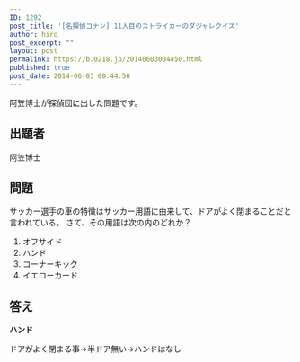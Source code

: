 ```yaml
---
ID: 1292
post_title: '[名探偵コナン] 11人目のストライカーのダジャレクイズ'
author: hiro
post_excerpt: ""
layout: post
permalink: https://b.0218.jp/20140603004450.html
published: true
post_date: 2014-06-03 00:44:50
---
```

阿笠博士が探偵団に出した問題です。
<!--more-->
<h2>出題者</h2>
阿笠博士

<h2>問題</h2>
サッカー選手の車の特徴はサッカー用語に由来して、ドアがよく閉まることだと言われている。
さて、その用語は次の内のどれか？
<ol>
  <li>オフサイド</li>
  <li>ハンド</li>
  <li>コーナーキック</li>
  <li>イエローカード</li>
</ol>

<h2>答え</h2>
<strong>ハンド</strong>

ドアがよく閉まる事→半ドア無い→ハンドはなし